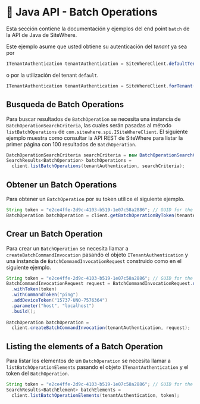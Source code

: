 # :book: Java API - Batch Operations

<Seo/>

Esta sección contiene la documentación y ejemplos del end point `batch` de la API de Java de SiteWhere.

Este ejemplo asume que usted obtiene su autenticación del *tenant* ya sea por

```java
ITenantAuthentication tenantAuthentication = SiteWhereClient.defaultTenant();
```

o por la utilización del tenant `default`.

```java
ITenantAuthentication tenantAuthentication = SiteWhereClient.forTenant("token", "auth");
```

## Busqueda de Batch Operations

Para buscar resultados de `BatchOperation` se necesita una instancia de `BatchOperationSearchCriteria`,
las cuales serán pasadas al método `listBatchOperations` de `com.sitewhere.spi.ISiteWhereClient`. El siguiente ejemplo muestra
como consultar la API REST de SiteWhere para listar la primer página con 100 resultados de `BatchOperation`.

```java
BatchOperationSearchCriteria searchCriteria = new BatchOperationSearchCriteria(1, 100);
SearchResults<BatchOperation> batchOperations =
  client.listBatchOperations(tenantAuthentication, searchCriteria);
```

## Obtener un Batch Operations

Para obtener un `BatchOperation` por su token utilice el siguiente ejemplo.

```java
String token = "e2ce4ffe-2d9c-4103-b519-1e07c58a2886"; // GUID for the Batch Operation
BatchOperation batchOperation = client.getBatchOperationByToken(tenantAuthentication, token);
```

## Crear un Batch Operation

Para crear un `BatchOperation` se necesita llamar a `createBatchCommandInvocation` pasando el objeto `ITenantAuthentication` y una
instancia de `BatchCommandInvocationRequest` construido como en el siguiente ejemplo.

```java
String token = "e2ce4ffe-2d9c-4103-b519-1e07c58a2886"; // GUID for the Batch Operation
BatchCommandInvocationRequest request = BatchCommandInvocationRequest.newBuilder()
  .withToken(token)
  .withCommandToken("ping")
  .addDeviceToken("15737-UNO-7576364")
  .parameter("host", "localhost")
  .build();
  
BatchOperation batchOperation =
  client.createBatchCommandInvocation(tenantAuthentication, request);
```

## Listing the elements of a Batch Operation

Para listar los elementos de un `BatchOperation` se necesita llamar a `listBatchOperationElements` pasando
el objeto `ITenantAuthentication` y el token del `BatchOperation`.

```java
String token = "e2ce4ffe-2d9c-4103-b519-1e07c58a2886"; // GUID for the Batch Operation
SearchResults<BatchElement> batchElements =
  client.listBatchOperationElements(tenantAuthentication, token);
```
